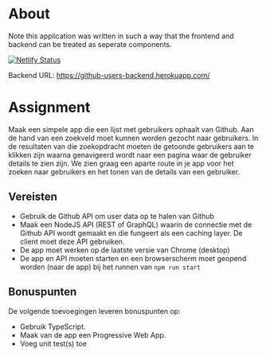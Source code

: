 # About
Note this application was written in such a way that the frontend and backend can be treated as seperate components.

[![Netlify Status](https://api.netlify.com/api/v1/badges/8f116bb5-a928-4b7c-a650-258b53041a07/deploy-status)](https://app.netlify.com/sites/friendly-ride-b3ab2e/deploys)

Backend URL: https://github-users-backend.herokuapp.com/


# Assignment
Maak een simpele app die een lijst met gebruikers ophaalt van Github. Aan de hand van een zoekveld moet kunnen worden gezocht naar gebruikers. In de resultaten van die zoekopdracht moeten de getoonde gebruikers aan te klikken zijn waarna genavigeerd wordt naar een pagina waar de gebruiker details te zien zijn. We zien graag een aparte route in je app voor het zoeken naar gebruikers en het tonen van de details van een gebruiker.

## Vereisten
- Gebruik de G​ithub API​ om user data op te halen van Github
- Maak een NodeJS API (REST of GraphQL) waarin de connectie met de
Github API wordt gemaakt en die fungeert als een caching layer. De client
moet deze API gebruiken.
- De app moet werken op de laatste versie van Chrome (desktop)
- De app en API moeten starten en een browserscherm moet geopend
worden (naar de app) bij het runnen van ​`npm run start` 

## Bonuspunten
De volgende toevoegingen leveren bonuspunten op:
- Gebruik TypeScript.​
- Maak van de app een ​Progressive Web App.​
- Voeg unit test(s) toe